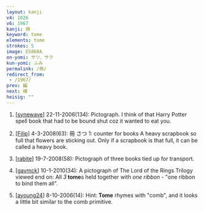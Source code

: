 ```yaml
---
layout: kanji
v4: 1826
v6: 1967
kanji: 冊
keyword: tome
elements: tome
strokes: 5
image: E5868A
on-yomi: サツ、サク
kun-yomi: ふみ
permalink: /冊/
redirect_from:
 - /1967/
prev: 編
next: 柵
heisig: ""
---
```


1) [<a href="http://kanji.koohii.com/profile/synewave">synewave</a>] 22-11-2006(134): Pictograph. I think of that Harry Potter spell book that had to be bound shut coz it wanted to eat you.

2) [<a href="http://kanji.koohii.com/profile/Filip">Filip</a>] 4-3-2008(63): 冊 さつ 1: counter for books A heavy scrapbook so full that flowers are sticking out. Only if a scrapbook is that full, it can be called a heavy book.

3) [<a href="http://kanji.koohii.com/profile/rabite">rabite</a>] 19-7-2008(58): Pictograph of three books tied up for transport.

4) [<a href="http://kanji.koohii.com/profile/gavmck">gavmck</a>] 10-1-2010(34): A pictograph of The Lord of the Rings Trilogy viewed end on: All <em>3</em><strong> tome</strong>s held together with <em>one ribbon</em> - &quot;one ribbon to bind them all&quot;.

5) [<a href="http://kanji.koohii.com/profile/ayoung24">ayoung24</a>] 8-10-2006(14): Hint:<strong> Tome</strong> rhymes with &quot;comb&quot;, and it looks a little bit similar to the comb primitive.


